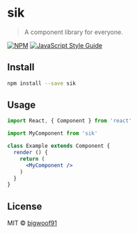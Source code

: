 # sik

> A component library for everyone.

[![NPM](https://img.shields.io/npm/v/sik.svg)](https://www.npmjs.com/package/sik) [![JavaScript Style Guide](https://img.shields.io/badge/code_style-standard-brightgreen.svg)](https://standardjs.com)

## Install

```bash
npm install --save sik
```

## Usage

```jsx
import React, { Component } from 'react'

import MyComponent from 'sik'

class Example extends Component {
  render () {
    return (
      <MyComponent />
    )
  }
}
```

## License

MIT © [bigwoof91](https://github.com/bigwoof91)
